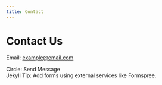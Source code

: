 ```yaml
---
title: Contact
---
```

# Contact Us
Email: example@email.com

<div class="shape-circle">Circle: Send Message</div>
Jekyll Tip: Add forms using external services like Formspree.
